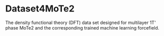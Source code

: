 # Dataset4MoTe2
The density functional theory (DFT) data set designed for multilayer 1T' phase MoTe2 and the corresponding trained machine learning forcefield.
